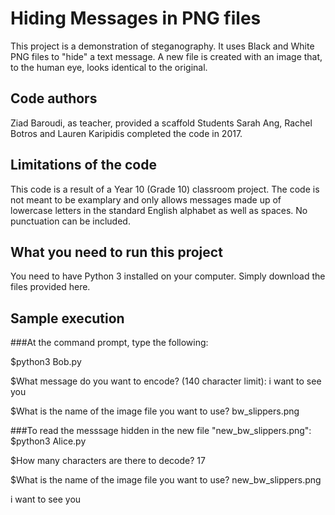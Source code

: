 # Hiding Messages in PNG files
This project is a demonstration of steganography. It uses Black and White PNG files to "hide" a text message. A new file is created with an image that, to the human eye, looks identical to the original.

## Code authors
Ziad Baroudi, as teacher, provided a scaffold
Students Sarah Ang, Rachel Botros and Lauren Karipidis completed the code
in 2017.

## Limitations of the code
This code is a result of a Year 10 (Grade 10) classroom project.
The code is not meant to be examplary and only allows messages made up
of lowercase letters in the standard English alphabet as well as spaces.
No punctuation can be included.

## What you need to run this project
You need to have Python 3 installed on your computer. Simply download the files provided here.

## Sample execution
###At the command prompt, type the following:

  $python3 Bob.py
  
  $What message do you want to encode? (140 character limit): i want to see you
  
  $What is the name of the image file you want to use? bw_slippers.png

###To read the messsage hidden in the new file "new_bw_slippers.png":
  $python3 Alice.py
  
  $How many characters are there to decode? 17
  
  $What is the name of the image file you want to use? new_bw_slippers.png
  
  i want to see you

